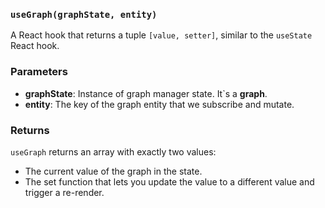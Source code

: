 ### `useGraph(graphState, entity)`

A React hook that returns a tuple `[value, setter]`, similar to the `useState` React hook.

### Parameters
- **graphState**: Instance of graph manager state. It`s a **graph**.
- **entity**: The key of the graph entity that we subscribe and mutate.

### Returns
`useGraph` returns an array with exactly two values:

- The current value of the graph in the state. 
- The set function that lets you update the value to a different value and trigger a re-render.
